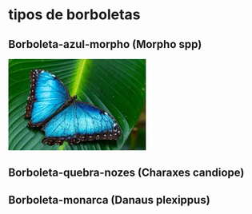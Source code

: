 # tipos de borboletas

## Borboleta-azul-morpho (Morpho spp)


![borboleta-azul](../img/Borboleta-azul-morpho.jpeg)



## Borboleta-quebra-nozes (Charaxes candiope)


## Borboleta-monarca (Danaus plexippus)